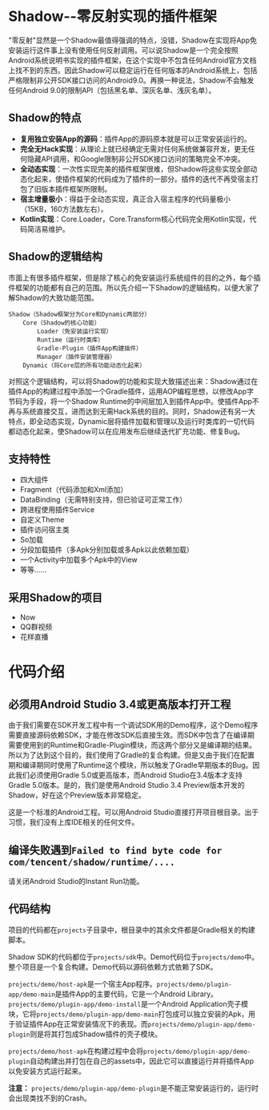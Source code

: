 # Shadow--零反射实现的插件框架
"零反射"显然是一个Shadow最值得强调的特点，没错，Shadow在实现将App免安装运行这件事上没有使用任何反射调用。可以说Shadow是一个完全按照Android系统说明书实现的插件框架，在这个实现中不包含任何Android官方文档上找不到的东西。因此Shadow可以稳定运行在任何版本的Android系统上，包括严格限制非公开SDK接口访问的Android9.0。再换一种说法，Shadow不会触发任何Android 9.0的限制API（包括黑名单、深灰名单、浅灰名单）。

## Shadow的特点
* **复用独立安装App的源码**：插件App的源码原本就是可以正常安装运行的。
* **完全无Hack实现**：从理论上就已经确定无需对任何系统做兼容开发，更无任何隐藏API调用，和Google限制非公开SDK接口访问的策略完全不冲突。
* **全动态实现**：一次性实现完美的插件框架很难，但Shadow将这些实现全部动态化起来，使插件框架的代码成为了插件的一部分。插件的迭代不再受宿主打包了旧版本插件框架所限制。
* **宿主增量极小**：得益于全动态实现，真正合入宿主程序的代码量极小（15KB，160方法数左右）。
* **Kotlin实现**：Core.Loader，Core.Transform核心代码完全用Kotlin实现，代码简洁易维护。

## Shadow的逻辑结构
市面上有很多插件框架，但是除了核心的免安装运行系统组件的目的之外，每个插件框架的功能都有自己的范围。所以先介绍一下Shadow的逻辑结构，以便大家了解Shadow的大致功能范围。
```
Shadow（Shadow框架分为Core和Dynamic两部分）
    Core（Shadow的核心功能）
        Loader（免安装运行实现）
        Runtime（运行时类库）
        Gradle-Plugin（插件App构建插件）
        Manager（插件安装管理器）
    Dynamic（将Core层的所有功能动态化起来）
```

对照这个逻辑结构，可以将Shadow的功能和实现大致描述出来：Shadow通过在插件App的构建过程中添加一个Gradle插件，运用AOP编程思想，以修改App字节码为手段，将一个Shadow Runtime的中间层加入到插件App中。使插件App不再与系统直接交互，进而达到无需Hack系统的目的。同时，Shadow还有另一大特点，即全动态实现，Dynamic层将插件加载和管理以及运行时类库的一切代码都动态化起来，使Shadow可以在应用发布后继续迭代扩充功能、修复Bug。

## 支持特性
* 四大组件
* Fragment（代码添加和Xml添加）
* DataBinding（无需特别支持，但已验证可正常工作）
* 跨进程使用插件Service
* 自定义Theme
* 插件访问宿主类
* So加载
* 分段加载插件（多Apk分别加载或多Apk以此依赖加载）
* 一个Activity中加载多个Apk中的View
* 等等……

## 采用Shadow的项目
* Now
* QQ群视频
* 花样直播

# 代码介绍

## 必须用Android Studio 3.4或更高版本打开工程
由于我们需要在SDK开发工程中有一个调试SDK用的Demo程序，这个Demo程序需要直接源码依赖SDK，才能在修改SDK后直接生效。而SDK中包含了在编译期需要使用到的Runtime和Gradle-Plugin模块，而这两个部分又是编译期的结果。所以为了达到这个目的，我们使用了Gradle的复合构建。但是又由于我们在配置期和编译期同时使用了Runtime这个模块，所以触发了Gradle早期版本的Bug。因此我们必须使用Gradle 5.0或更高版本，而Android Studio在3.4版本才支持Gradle 5.0版本。是的，我们是使用Android Studio 3.4 Preview版本开发的Shadow，好在这个Preview版本非常稳定。

这是一个标准的Android工程。可以用Android Studio直接打开项目根目录。出于习惯，我们没有上库IDE相关的任何文件。

## 编译失败遇到`Failed to find byte code for com/tencent/shadow/runtime/....`
请关闭Android Studio的Instant Run功能。

## 代码结构
项目的代码都在`projects`子目录中，根目录中的其余文件都是Gradle相关的构建脚本。

Shadow SDK的代码都位于`projects/sdk`中。Demo代码位于`projects/demo`中。整个项目是一个复合构建。Demo代码以源码依赖方式依赖了SDK。

`projects/demo/host-apk`是一个宿主App程序。`projects/demo/plugin-app/demo-main`是插件App的主要代码，它是一个Android Library。`projects/demo/plugin-app/demo-install`是一个Android Application壳子模块，它将`projects/demo/plugin-app/demo-main`打包成可以独立安装的Apk，用于验证插件App在正常安装情况下的表现。而`projects/demo/plugin-app/demo-plugin`则是将其打包成Shadow插件的壳子模块。

`projects/demo/host-apk`在构建过程中会将`projects/demo/plugin-app/demo-plugin`自动构建出并打包在自己的assets中，因此它可以直接运行并将插件App以免安装方式运行起来。

**注意：** `projects/demo/plugin-app/demo-plugin`是不能正常安装运行的，运行时会出现类找不到的Crash。
